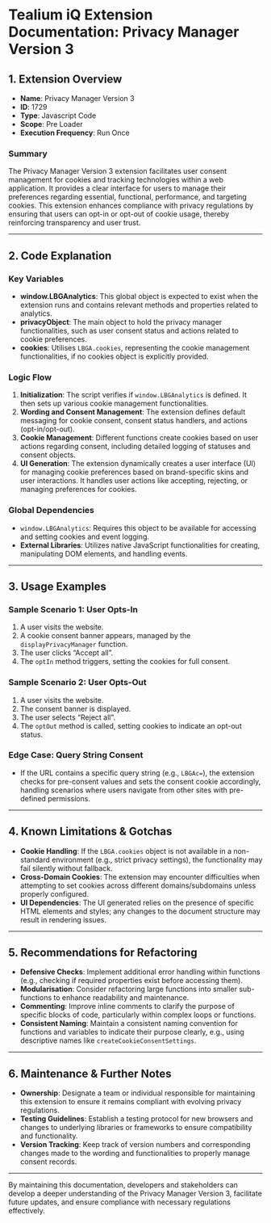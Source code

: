 # Tealium iQ Extension Documentation: Privacy Manager Version 3

## 1. Extension Overview
- **Name**: Privacy Manager Version 3
- **ID**: 1729
- **Type**: Javascript Code
- **Scope**: Pre Loader
- **Execution Frequency**: Run Once

### Summary
The Privacy Manager Version 3 extension facilitates user consent management for cookies and tracking technologies within a web application. It provides a clear interface for users to manage their preferences regarding essential, functional, performance, and targeting cookies. This extension enhances compliance with privacy regulations by ensuring that users can opt-in or opt-out of cookie usage, thereby reinforcing transparency and user trust.

---

## 2. Code Explanation

### Key Variables
- **window.LBGAnalytics**: This global object is expected to exist when the extension runs and contains relevant methods and properties related to analytics.
- **privacyObject**: The main object to hold the privacy manager functionalities, such as user consent status and actions related to cookie preferences.
- **cookies**: Utilises `LBGA.cookies`, representing the cookie management functionalities, if no cookies object is explicitly provided.
  
### Logic Flow
1. **Initialization**: The script verifies if `window.LBGAnalytics` is defined. It then sets up various cookie management functionalities.
2. **Wording and Consent Management**: The extension defines default messaging for cookie consent, consent status handlers, and actions (opt-in/opt-out).
3. **Cookie Management**: Different functions create cookies based on user actions regarding consent, including detailed logging of statuses and consent objects.
4. **UI Generation**: The extension dynamically creates a user interface (UI) for managing cookie preferences based on brand-specific skins and user interactions. It handles user actions like accepting, rejecting, or managing preferences for cookies.

### Global Dependencies
- `window.LBGAnalytics`: Requires this object to be available for accessing and setting cookies and event logging.
- **External Libraries**: Utilizes native JavaScript functionalities for creating, manipulating DOM elements, and handling events.

---

## 3. Usage Examples

### Sample Scenario 1: User Opts-In
1. A user visits the website.
2. A cookie consent banner appears, managed by the `displayPrivacyManager` function.
3. The user clicks “Accept all”.
4. The `optIn` method triggers, setting the cookies for full consent.

### Sample Scenario 2: User Opts-Out
1. A user visits the website.
2. The consent banner is displayed.
3. The user selects “Reject all”.
4. The `optOut` method is called, setting cookies to indicate an opt-out status.

### Edge Case: Query String Consent
- If the URL contains a specific query string (e.g., `LBGAc=`), the extension checks for pre-consent values and sets the consent cookie accordingly, handling scenarios where users navigate from other sites with pre-defined permissions.

---

## 4. Known Limitations & Gotchas
- **Cookie Handling**: If the `LBGA.cookies` object is not available in a non-standard environment (e.g., strict privacy settings), the functionality may fail silently without fallback.
- **Cross-Domain Cookies**: The extension may encounter difficulties when attempting to set cookies across different domains/subdomains unless properly configured.
- **UI Dependencies**: The UI generated relies on the presence of specific HTML elements and styles; any changes to the document structure may result in rendering issues.

---

## 5. Recommendations for Refactoring
- **Defensive Checks**: Implement additional error handling within functions (e.g., checking if required properties exist before accessing them).
- **Modularisation**: Consider refactoring large functions into smaller sub-functions to enhance readability and maintenance.
- **Commenting**: Improve inline comments to clarify the purpose of specific blocks of code, particularly within complex loops or functions.
- **Consistent Naming**: Maintain a consistent naming convention for functions and variables to indicate their purpose clearly, e.g., using descriptive names like `createCookieConsentSettings`.

---

## 6. Maintenance & Further Notes
- **Ownership**: Designate a team or individual responsible for maintaining this extension to ensure it remains compliant with evolving privacy regulations.
- **Testing Guidelines**: Establish a testing protocol for new browsers and changes to underlying libraries or frameworks to ensure compatibility and functionality.
- **Version Tracking**: Keep track of version numbers and corresponding changes made to the wording and functionalities to properly manage consent records.

--- 

By maintaining this documentation, developers and stakeholders can develop a deeper understanding of the Privacy Manager Version 3, facilitate future updates, and ensure compliance with necessary regulations effectively.